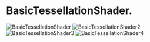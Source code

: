 ﻿# BasicTessellationShader.
![BasicTessellationShader](https://github.com/bitzhuwei/CSharpGL/blob/master/Demos/BasicTessellationShader/BasicTessellationShader.png?raw=true)
![BasicTessellationShader2](https://github.com/bitzhuwei/CSharpGL/blob/master/Demos/BasicTessellationShader/BasicTessellationShader2.png?raw=true)
![BasicTessellationShader3](https://github.com/bitzhuwei/CSharpGL/blob/master/Demos/BasicTessellationShader/BasicTessellationShader3.png?raw=true)
![BasicTessellationShader4](https://github.com/bitzhuwei/CSharpGL/blob/master/Demos/BasicTessellationShader/BasicTessellationShader4.png?raw=true)
